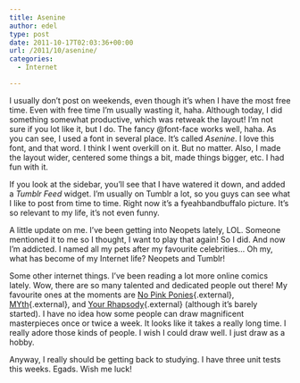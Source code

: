 ```yaml
---
title: Asenine
author: edel
type: post
date: 2011-10-17T02:03:36+00:00
url: /2011/10/asenine/
categories:
  - Internet

---
```

I usually don&#8217;t post on weekends, even though it&#8217;s when I have the most free time. Even with free time I&#8217;m usually wasting it, haha. Although today, I did something somewhat productive, which was retweak the layout! I&#8217;m not sure if you lot like it, but I do. The fancy @font-face works well, haha. As you can see, I used a font in several place. It&#8217;s called _Asenine_. I love this font, and that word. I think I went overkill on it. But no matter. Also, I made the layout wider, centered some things a bit, made things bigger, etc. I had fun with it.

If you look at the sidebar, you&#8217;ll see that I have watered it down, and added a _Tumblr Feed_ widget. I&#8217;m usually on Tumblr a lot, so you guys can see what I like to post from time to time. Right now it&#8217;s a fyeahbandbuffalo picture. It&#8217;s so relevant to my life, it&#8217;s not even funny.

A little update on me. I&#8217;ve been getting into Neopets lately, LOL. Someone mentioned it to me so I thought, I want to play that again! So I did. And now I&#8217;m addicted. I named all my pets after my favourite celebrities&#8230; Oh my, what has become of my Internet life? Neopets and Tumblr!

Some other internet things. I&#8217;ve been reading a lot more online comics lately. Wow, there are so many talented and dedicated people out there! My favourite ones at the moments are [No Pink Ponies][1]{.external}, [MYth][2]{.external}, and [Your Rhapsody][3]{.external} (although it&#8217;s barely started). I have no idea how some people can draw magnificent masterpieces once or twice a week. It looks like it takes a really long time. I really adore those kinds of people. I wish I could draw well. I just draw as a hobby.

Anyway, I really should be getting back to studying. I have three unit tests this weeks. Egads. Wish me luck!

<ol class="footnote">
</ol>

 [1]: http://nopinkponies.keenspot.com/
 [2]: http://myth.smackjeeves.com/
 [3]: http://yourrhapsody.smackjeeves.com